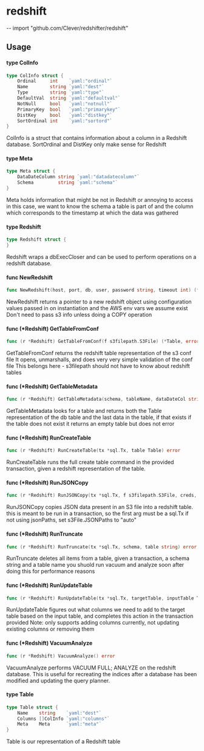 # redshift
--
    import "github.com/Clever/redshifter/redshift"


## Usage

#### type ColInfo

```go
type ColInfo struct {
	Ordinal     int    `yaml:"ordinal"`
	Name        string `yaml:"dest"`
	Type        string `yaml:"type"`
	DefaultVal  string `yaml:"defaultval"`
	NotNull     bool   `yaml:"notnull"`
	PrimaryKey  bool   `yaml:"primarykey"`
	DistKey     bool   `yaml:"distkey"`
	SortOrdinal int    `yaml:"sortord"`
}
```

ColInfo is a struct that contains information about a column in a Redshift
database. SortOrdinal and DistKey only make sense for Redshift

#### type Meta

```go
type Meta struct {
	DataDateColumn string `yaml:"datadatecolumn"`
	Schema         string `yaml:"schema"`
}
```

Meta holds information that might be not in Redshift or annoying to access in
this case, we want to know the schema a table is part of and the column which
corresponds to the timestamp at which the data was gathered

#### type Redshift

```go
type Redshift struct {
}
```

Redshift wraps a dbExecCloser and can be used to perform operations on a
redshift database.

#### func  NewRedshift

```go
func NewRedshift(host, port, db, user, password string, timeout int) (*Redshift, error)
```
NewRedshift returns a pointer to a new redshift object using configuration
values passed in on instantiation and the AWS env vars we assume exist Don't
need to pass s3 info unless doing a COPY operation

#### func (*Redshift) GetTableFromConf

```go
func (r *Redshift) GetTableFromConf(f s3filepath.S3File) (*Table, error)
```
GetTableFromConf returns the redshift table representation of the s3 conf file
It opens, unmarshalls, and does very very simple validation of the conf file
This belongs here - s3filepath should not have to know about redshift tables

#### func (*Redshift) GetTableMetadata

```go
func (r *Redshift) GetTableMetadata(schema, tableName, dataDateCol string) (*Table, *time.Time, error)
```
GetTableMetadata looks for a table and returns both the Table representation of
the db table and the last data in the table, if that exists if the table does
not exist it returns an empty table but does not error

#### func (*Redshift) RunCreateTable

```go
func (r *Redshift) RunCreateTable(tx *sql.Tx, table Table) error
```
RunCreateTable runs the full create table command in the provided transaction,
given a redshift representation of the table.

#### func (*Redshift) RunJSONCopy

```go
func (r *Redshift) RunJSONCopy(tx *sql.Tx, f s3filepath.S3File, creds, gzip bool) error
```
RunJSONCopy copies JSON data present in an S3 file into a redshift table. this
is meant to be run in a transaction, so the first arg must be a sql.Tx if not
using jsonPaths, set s3File.JSONPaths to "auto"

#### func (*Redshift) RunTruncate

```go
func (r *Redshift) RunTruncate(tx *sql.Tx, schema, table string) error
```
RunTruncate deletes all items from a table, given a transaction, a schema string
and a table name you shuold run vacuum and analyze soon after doing this for
performance reasons

#### func (*Redshift) RunUpdateTable

```go
func (r *Redshift) RunUpdateTable(tx *sql.Tx, targetTable, inputTable Table) error
```
RunUpdateTable figures out what columns we need to add to the target table based
on the input table, and completes this action in the transaction provided Note:
only supports adding columns currently, not updating existing columns or
removing them

#### func (*Redshift) VacuumAnalyze

```go
func (r *Redshift) VacuumAnalyze() error
```
VacuumAnalyze performs VACUUM FULL; ANALYZE on the redshift database. This is
useful for recreating the indices after a database has been modified and
updating the query planner.

#### type Table

```go
type Table struct {
	Name    string    `yaml:"dest"`
	Columns []ColInfo `yaml:"columns"`
	Meta    Meta      `yaml:"meta"`
}
```

Table is our representation of a Redshift table

